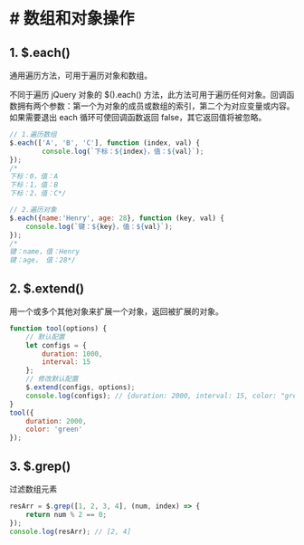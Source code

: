 # # 数组和对象操作

## 1. $.each()

通用遍历方法，可用于遍历对象和数组。

不同于遍历 jQuery 对象的 $().each() 方法，此方法可用于遍历任何对象。回调函数拥有两个参数：第一个为对象的成员或数组的索引，第二个为对应变量或内容。如果需要退出 each 循环可使回调函数返回 false，其它返回值将被忽略。

```js
// 1.遍历数组
$.each(['A', 'B', 'C'], function (index, val) { 
        console.log(`下标：${index}，值：${val}`);
});
/*
下标：0，值：A
下标：1，值：B
下标：2，值：C*/

// 2.遍历对象
$.each({name:'Henry', age: 28}, function (key, val) { 
    console.log(`键：${key}，值：${val}`);
});
/*
键：name，值：Henry
键：age， 值：28*/
```

## 2. $.extend()

用一个或多个其他对象来扩展一个对象，返回被扩展的对象。

```js
function tool(options) {
    // 默认配置
    let configs = {
        duration: 1000,
        interval: 15
    };
    // 修改默认配置
    $.extend(configs, options);
    console.log(configs); // {duration: 2000, interval: 15, color: "green"}
}
tool({
    duration: 2000,
    color: 'green'
});
```

## 3. $.grep()

过滤数组元素

```js
resArr = $.grep([1, 2, 3, 4], (num, index) => {
    return num % 2 == 0;
});
console.log(resArr); // [2, 4]
```



